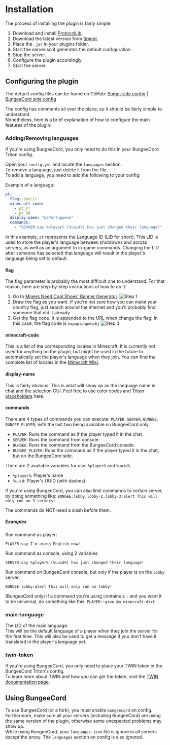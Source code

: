 # Installation

The process of installing the plugin is fairly simple:

1. Download and install [ProtocolLib](https://www.spigotmc.org/resources/protocollib.1997/).
2. Download the latest version from [Spigot](/spigot).
3. Place the `.jar` in your plugins folder.
4. Start the server so it generates the default configuration.
5. Stop the server.
6. Configure the plugin accordingly.
7. Start the server.

## Configuring the plugin

The default config files can be found on GitHub: [Spigot side config](/github_config) | [BungeeCord side config](/github_config_bungee)

The config has comments all over the place, so it should be fairly simple to understand.  
Nonetheless, here is a brief explanation of how to configure the main features of the plugin:

### Adding/Removing languages

<div class="warning">If you're using BungeeCord, you only need to do this in your BungeeCord Triton config.</div>

Open your `config.yml` and locate the `languages` section.  
To remove a language, just delete it from the file.  
To add a language, you need to add the following to your config:

Example of a language:

```yaml
pt:
  flag: bacLlt
  minecraft-code:
    - pt_PT
    - pt_BR
  display-name: "&aPortuguese"
  commands:
    - "SERVER:say %player% (%uuid%) has just changed their language!"
```

In this example, `pt` represents the Language ID (LID for short). This LID is used to store the player's language between shutdowns and across servers, as well as an argument to in-game commands. Changing the LID after someone has selected that language will result in the player's language being set to default.

#### flag

The flag parameter is probably the most difficult one to understand. For that reason, here are step-by-step instructions of how to do it:

1. Go to [Miners Need Cool Shoes' Banner Generator](https://www.needcoolshoes.com/banner).
   ![Step 1](/documentation/images/installation-flags1.png)
2. Draw the flag as you want. If you're not sure how you can make your country flag, just search around the internet and you'll probably find someone that did it already.
3. Get the flag code. It is appended to the URL when change the flag. In this case, the flag code is `eapwplpnpmbzbj`
   ![Step 3](/documentation/images/installation-flags2.png)

#### minecraft-code

This is a list of the corresponding locales in Minecraft. It is currently not used for anything on the plugin, but might be used in the future to automatically set the player's language when they join. You can find the complete list of locales in the [Minecraft Wiki](https://minecraft.gamepedia.com/Language).

#### display-name

This is fairly obvious. This is what will show up as the language name in chat and the selection GUI. Feel free to use color codes and [Triton placeholders](/docs/placeholders) here.

#### commands

There are 4 types of commands you can execute: `PLAYER`, `SERVER`, `BUNGEE`, `BUNGEE_PLAYER`; with the last two being available on BungeeCord only.

- `PLAYER`: Runs the command as if the player typed it in the chat.
- `SERVER`: Runs the command from console.
- `BUNGEE`: Runs the command from the BungeeCord console.
- `BUNGEE_PLAYER`: Runs the command as if the player typed it in the chat, but on the BungeeCord side.

There are 2 available variables for use: `%player%` and `%uuid%`.

- `%player%`: Player's name
- `%uuid`: Player's UUID (with dashes)

If you're using BungeeCord, you can also limit commands to certain server, by doing something like:
`BUNGEE:lobby,lobby-2,lobby-3:alert This will only run on 3 servers!`

The commands do NOT need a slash before them.

##### Examples

Run command as player:

```
PLAYER:say I'm using English now!
```

Run command as console, using 2 variables:

```
SERVER:say %player% (%uuid%) has just changed their language!
```

Run command on BungeeCord console, but only if the player is on the `lobby` server:

```
BUNGEE:lobby:alert This will only run on lobby!
```

<div class="warning">(BungeeCord only) If a command you're using contains a <code>:</code> and you want it to be universal, do something like this:
<code>PLAYER::give @a minecraft:dirt</code></div>

### main-language

The LID of the main language.  
This will be the default language of a player when they join the server for the first time. This will also be used to get a message if you don't have it translated in the player's language yet.

### twin-token

If you're using BungeeCord, you only need to place your TWIN token in the BungeeCord Triton's config.  
To learn more about TWIN and how you can get the token, visit the [TWIN documentation page](/docs/twin).

## Using BungeeCord

To use BungeeCord (or a fork), you must enable `bungeecord` on config. Furthermore, make sure all your servers (including BungeeCord) are using the same version of the plugin, otherwise some unexpected problems may show up.  
While using BungeeCord, your `languages.json` file is ignore in all servers except the proxy. The `languages` section on config is also ignored.

